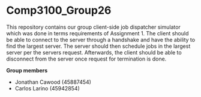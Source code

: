 # Comp3100_Group26

This repository contains our group client-side job dispatcher simulator which was done in terms requirements of Assignment 1. The client should be able to connect to the server through a handshake and have the ability to find the largest server. The server should then schedule jobs in the largest server per the servers request. Afterwards, the client should be able to disconnect from the server once request for termination is done.

**Group members**

* Jonathan Cawood (45887454)
* Carlos Larino (45942854)
